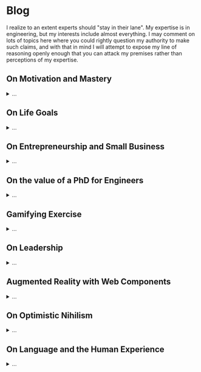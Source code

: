 # Blog

I realize to an extent experts should "stay in their lane". My expertise is in engineering, but my interests include almost everything. I may comment on lots of topics here where you could rightly question my authority to make such claims, and with that in mind I will attempt to expose my line of reasoning openly enough that you can attack my premises rather than perceptions of my expertise.

## On Motivation and Mastery

<details>
<summary>
...
</summary>

I've always been interested in what it takes to be proficient or expert in a topic. I found recently that "expert" is really just media-speak without well-defined meaning, but that aside we can improve our relative proficiency to be better than we were before, and we can measure that performance to verify our progress.

A few years ago, I read [The 4 Hour Work Week](https://www.youtube.com/watch?v=eUTDhLPpP9o) by Tim Ferriss. At the outset of my career, it posed a very refreshing look at how life might shake out given various career approaches in addition to the standard Nine-to-Five. I'm less interested in doing one thing extremely well than I am in doing many things very well. To that end, I really loved the [TED Talk on The First 20 Hours](https://www.youtube.com/watch?v=5MgBikgcWnY), which details the art of deconstruction and attaining some degree of mastery. I'm not sure if it's backed by unbiased research other than that of the presenter, but it certainly sounds good and there is merit to the 80/20 principle.

Josh Kaufman states that to learn:

* Decide exactly what you want to be able to do
* Get far enough along that you can start learning and self-correct
   * Definitely don't say "I'm going to read all these things first" - that's procrastination
* Remove barriers to practice, as this increases the likelihood of success

The first two points agree with some key takeaways from  [Turn the Ship Around](https://ti-pdf-uploads.s3.amazonaws.com/a2db0dfc-5ef0-4885-bc3c-d7ff27972c4a/pdf_output/English/118723063.pdf?AWSAccessKeyId=AKIAIQBOMCVUHTOT3DFQ&Expires=1578866811&Signature=bl7t0S78p%2B7qT6gf74dq6sak3Fg%3D) by David Marquet, and these points definitely satisfy all the requirements of motivation that you'll read elsewhere. Structure your living quarters to make things you want to do easier to do, and things you should avoid doing even harder to do. Example: if you want to watch less TV, don't have one in every room.

It's definitely all about practice. The question is "how much", and the answer in all cases is to deconstruct the task into simpler tasks, then practice those simpler tasks. You'll know how much to practice each element once you've deconstructed it into bite-sized chunks.

Here's an example: if you want to be a better storyteller, document stories you already know, catalogue them by effect (the one you intend for the audience), then practice each story and memorize the associated effect for that story. In the future when you want to tell a story that conveys a feeling or a certain message to an audience (say you're holding a meeting at work), you've already mastered the mechanics of telling the story and you know which ones are applicable - so just pull the canned story out of your mental library and go. You will instantly be perceived as a better storyteller.

Here's another example: you shouldn't "save articles for later" no matter how cool, interesting, or tempting. If you don't have the motivation or interest to read it right now, or if you don't have a specific time in mind as to when you'll get around to reading it, you're better off not letting it clutter up your bookmarks/favorites/open tabs in your browser. The reason for this is that there are lots of great things to read, and you'll find them all the time. Your curiosity will lead you to them at the appropriate times, and there is no reason to let yourself get overwhelmed by all the blog or book recommendations you made to your future-self. Read them or delete them - you will feel more free if you're anything like me.

So when it comes to motivation:

1. Have a reason
2. Visualize your goal
3. Have a plan
4. Take small steps
5. Don't compare yourself to others
6. Do not procrastinate
7. Previous mistakes are just test results that can be used to help you learn

But don't take my word for it - a closing note on mastery that I love to keep in mind when it comes to "internet research" (anything I want to know more about that's not the topic of formally peer-reviewed research), one thing I love to do is to search a topic on Google, ctrl+click (or command+click on Mac) all of the first 3 pages of Google results (which opens a new tab for each page in your browser) then search with different wording a few times and do the same thing until I have dozens of tabs open from various sources. Many results are dead-links or just poorly written, so once you close out all but the quality results, you'll find you can count on one hand the number of open tabs remaining. Then you can read those thoroughly. For any topic you can imagine, there is a ton of great content out there, and it can be hard to filter through the noise. This is how I attempt to, and is exactly how I learned a variety of technical topics and even topics I'm relaying here on this blog.

ASA 1/12/2020
</details>

## On Life Goals

<details>
<summary>
...
</summary>

Realize that at this point in my life I have a stable job, a Master's degree, an apartment, a fiancee, a dog, and while there are clearly more major life goals to accomplish, my notions of what I feel are important are vastly different than when (for example) I was graduating high school and had high ambition but low circumstantial stability. Based on this, I have every reason to believe that my perspectives and values will change again over time.

I find currently that my objectives are dominated by sustaining day-to-day stability as my fiancee and I try to maintain a positive trajectory for ourselves and our small family. (I don't think I should put that last word in quotes here because it's really a family, just not the house-and-kids kind).

With that context in mind, I started by accepting the fact that the finite-lifetime-phenomenon (as my friend and mentor Dr. Christopher Taudt over in Germany likes to call it) is very real. I can't do it all, though not for lack of trying. My typical mode of operation is to pick one thing, and work on it obsessively until I have achieved my mission, then go onto the next thing. It's like taking single-tasking to an extreme. I love getting entirely absorbed in what I'm working on. But I realize that this approach is an ideal that I can't sustain now that there are many battles I need to fight on a day-to-day basis, and I would rather keep all of these goals healthy rather than excel beyond all reason in a single one of them while others fall apart.

I started by going through many lists of adjectives that I wanted to consider myself, work towards, or be described as by others. The list I came up with included:

* Handsome
* Healthy
* Strong
* Stylish
* Creative
* Smart
* Present
* Sociable
* Positive
* Witty
* Worldly
* Interesting
* Organized
* Confident
* Dependable
* Adept
* Entrepreneurial
* Mature

Some of these are shallow and ill-defined. That's okay, because the goal is to make myself feel as though I'm moving in what I consider to be a better direction as a person, a finace, an employee, and other areas relevant to my own life.

So the next thing to do is to map these objectives to things I can do that I perceive will move me closer to attaining these goals. Of course, the mapping I come up with is hardly scientific - though in the case of being mentally present and being positive, there is some research demonstrating the means selected will move me closer to my desired end.

This isn't unlike an approach Ben Franklin used when he wanted to improve his behavior. He kept a pocket notebook where he would evaluate how well he upheld his goals that day / week. My method is slightly different, where I work on specific tasks according to a schedule I've set for myself. These tasks are:

* Handsome --> Groom regularly
* Healthy --> Watch my diet
* Strong --> Exercise regularly
* Stylish --> Maintain wardrobe
* Creative --> Work on projects
* Smart --> Study regularly
* Present --> Meditate regularly (check out the Headspace app before you judge me on this please!)
* Sociable --> Participate in events
* Positive --> Gratitude journal
* Witty --> Practice jokes (look up humor simplified & demystified)
* Worldly --> Stay approximately up to date on some pop-culture and news topics
* Interesting --> Practice speaking with emphasis
* Organized --> Tidy up regularly (at home and at work)
* Confident --> Practice posture
* Dependable --> Keep going to work
* Adept --> Methodically approach new skills
* Entrepreneurial --> Maintain participation in small business interests
* Mature --> Don't judge, accept myself and others as we are today, recognize that I don't "know it all", be willing to change and welcome criticism, eliminate addictions (in my case, the habit of single-tasking), say no to myself and to others without hesitation, set goals, get to work, move forward, embrace self discipline, avoid complaining

I was able to schedule each of these tasks into a small weekly calendar. The calendar only lists the actions I intend to take, but I like to keep in mind that I am doing these things with more abstract goals in mind. I realize that I can't always keep the regularity in my schedule that I'd like, but I try to stay on track and it's okay if I falter some days. In addition, these objectives don't occupy my entire day, so there's plenty of room for me to do other things (like playing video games or taking the car to the shop or other emergent tasks). Lastly and most importantly I embrace optimistic nihilism (discussed in another post), so none of this makes me better or more whole than I would be if I didn't do it. I just want to do these things, mainly because I found over the course of my life so far that these types of tasks tend to result in me feeling happier. And that's more than enough reason to pursue them.

ASA 1/12/2020
</details>

## On Entrepreneurship and Small Business

<details>
<summary>
...
</summary>

I have tried a myriad of things to succeed in small business. It is extremely difficult. For a little bit of context, I have always considered myself a risk taker, technically competent, quick to learn, and all of the things that I assumed would make for a great entrepreneur. As of the time of this writing, I've made more money on lemonade sales as a kid than I have in any of my side gigs as an adult. Granted, my mom got me down to the strip district on weekends in the city of Pittsburgh where my little stand was pulling in over thirty bucks an hour after accounting for the cost of materials. Not bad for a snot-nosed kid, I think. I sold items on eBay, on Amazon, opened a stock trading account with ScotTrade for my mom (who never had traded stocks herself) and tinkered around with a thousand bucks I saved up in quarters up to age 16. These were all of the hallmarks of an entrepreneur, I believed.

But I got through my technical training in college and went into an engineering career, expecting that this would prepare me for the world of taking my product development ambitions solo and making a living through my own business. Everyone will tell you that the world is primed for people like this, and that you're writing your own check. I can attest to the fact that it's not that easy - not at all.

Circa 2018, I opened my first LLC, the Stronghold Homes Company. The aim of this business was to use a drop-shipping model to middle-man sales of home security equipment until I built up enough cash flow to invest in developing custom products of my own making. Even though I had a great brand and a document trail out the door for all the businesses that were willing to drop-ship on my company's behalf, and even though I had hundreds of products available on my website ranging from Tasers to pocket knives to bear spray, the business didn't come. I discovered the notion that "if you build it, they will come" does not apply on the internet. It is a vast ocean of data that, unlike my lemonade stand on prime real-estate in the city, simply didn't have the visibility. I didn't have the cash to invest in serious advertising outside of Google AdWords, and I didn't have the confidence that I could run the race to the bottom with other companies drop-shipping the same goods, and in two-days on Amazon no less. A trusted website where people don't hesitate to part with credit card information (for good reason, by the way). I realized that I would need to fight tooth and nail to get sales going for a smattering of other people's products I wasn't passionate about, and that there was no telling if I'd ever have the means to develop my own custom products. So I backed out and dissolved the company at the end of the year.

The following year, 2019, was the year I turned to software. After learning my lesson in supply-chain management in the previous annum, I realized that if I could develop products in which I could control the distribution, then the options were limitless in terms of what I could sell at the outset. I have formal training in software development and even work experience in it. But it is difficult to bootstrap enough cash to find a stable means to replace your day job.

Just a few months prior, a work associate told me about the SBIR program, or Small Business Innovation Research. It's a process in which all government agencies in the US are mandated to spend 3.5% of their research budget on small business research via grants and contracts, and a key goal of the program is to get budding small startups off the ground. It was awesome, and perfect for me. I opened a new LLC, Neurobi Company, with the mission of writing my first proposals and getting enough traction to launch into small business research.

I've never had an issue coming up with ideas - that was the easy part for me. And I had a lot of technical writing experience from my day job. Writing bids for the Department of Transportation and the National Science Foundation was straightforward, but as with all associations with the government, very slow-moving. After six months of proposal writing and six months of painful waiting games, I got word that yet again my request had not been recommended for funding. Don't get me wrong, I learned a lot about the SBIR program and I believe I am a better technical writer becasue of it, but the agonizingly slow movement of the program ran my company into the ground. I have all of my communications and documents from this experience. If anybody is interested enough to ask to see it, I would gladly open-source the materials so you can see the level of effort involved and what didn't work for me.

In the meanwhile, I started attending tech startup events around Pittsburgh. I met some very interesting entrepreneurs, heard stories of success then failure, failure then failure, and (very rarely) failure then success. I met some brilliant people who got their PhD's from MIT in robotics, took classes live and in person that I myself studied in the MOOC/OpenCourseWare environments when I'd self-study topics online, and literally knew some of my heroes first-hand. Even these people struggled to keep their businesses afloat. And if not them, what hope did I have? I know it's not as easy as "be technically competent, get your degree, innovate for the benefit of humanity, and prosper financially", but these people are having trouble putting food on the table for their families. I mean this was seriously disheartening for the fate of technically talented people who wanted to use their talents to the fullest, or even just do anything other than being an employee.

I met a guy at work around that time that was a mirror into my own future. He told me he spent his life setting him up to build gadgets, and it never, ever took off for him. He has two successful daughters, a stable job and a happy family life. The tradeoff was that he ended up leaving his passions behind to work a stable job - same place I'm at now. He's a great asset to the company, no doubt, but I think of this man as "the tinkerer that never was". He told me two pieces of advice that I've never forgot: first, you need to be able to write your ideas down. It's important, because you'll need it as a talking point - specifically what he had in mind was a business plan. He also said it's important to be a finisher - to see tasks through to the bitter end. And if you're not, you need to find somebody who is. He said this from his experience in always getting pulled away from what he was working on to investigate some new latest-and-greatest idea, which he felt ultimately was part of his downfall.

These ideas resonated with what I was hearing from the entrepreneurs downtown. At a panel discussion on Robotics and Artificial Intelligence Startups in Pittsburgh (spot on for what I was trying to do at the time), the idea that hit me the hardest was the notion of not trying to sell a solution to a problem nobody has. It was in this discussion tha the gurus from industry shared their tales of woe from times they thought they had something seriously great only to realize they were commercial disasters. Honestly I'd have loved to even got far enough along to fail as hard as they have. But it motivated me to really meditate on what it means to fail fast, be agile, and get meaningful customer feedback (noting that "focus groups lie" in the opinion of one man on the panel - so be mindful of where you're getting your data).

Honestly this is where I am today. I haven't yet dissolved Neurobi, as I have yet mroe ideas brewing in the back of my mind.

After two full years of nothing but pain and financial loss, you'd think I should be broken and retire to the sweet relief of my day job. You'd be right - it is very comfortable in room 105. It is seriously tempting. The money is fine, the people are funny, the job is stable and the lifestyle is consistent with many of my life goals. Though this last year dealt a devastating blow to my motivation to pursue technical startups, I haven't quite yet shook off the vestiges of my ambitions. Make no mistake that it would be a lot easier for me to go to medical school or law school or just target being a technical manager at this point and make vastly more money on any of these paths. A lot of my friends I started with as engineers at this company out of college are making these very decisions and meeting great success. Is this right for me? Am I really only in it for the money? Parts of me say yes, but the innovator in my blood is screaming that something about this picture isn't right. Is diverting away from science and technology to these other paths really the best thing I can do to contribute to society in my finite lifetime? If not then why is there so much pain and resistance along the path of technical excellence? Have I not paid my dues? I know the answer to many of these questions, I just don't like the truth and I'm constantly meditating on ways to change this depressing reality that gravitates all technical talent away from the path of unique innovation. Until I come up with a solution to this most fundamentally flawed societal challenge, I have a lot more thinking to do.

ASA 1/12/2020
</details>

## On the value of a PhD for Engineers

<details>
<summary>
...
</summary>

You will hear from your profs that you need to get the PhD - they of course have a vested interest in feeding the education system. You will hear from your managers that the PhD is something you can do "if you want to" - but they aren't referring to your value to humanity so much as they're referring to "the person that works for them in this role". Your friends and family will have their own wildly varying opinions.

If you're in a situation like me, you have your M.S. in engineering, you have a great relationship with your thesis advisor, you have a full time job that pays more than graduate fellowships ever could, you have the ability to knock out your PhD in only 2 more years and already started (I have this timeline in writing), but to accomplish this it will cost you $10k out of pocket and even though it wouldn't actually devastate your current lifestyle, it is still a very serious time-commitment that may honestly be better spent with your fiancee and your dog.

You may already have formulated your own opinions at this point. "Just get it, you're so close!", or "it's a waste of your time, and you already said it won't get you promoted".

The real rub is that I consider myself a creative thinker and a problem solver. While some students who were 4.0 performers in undergrad struggled through the creative work that comes with graduate research (which undergrad does not prepare you for), I truly thrived and had a great experience. I want to have any reason that justifies making the PhD worthwhile - I love school and have a clear path forward. But I can't justify making major life decisions on a whim such as that. There needs to be an end goal.

I understand that doctor, lawyers, and other professions command high salaries with doctorate level degrees, and that it's simply not the case in technology fields (it's really good and gets a tad bit better with a PhD, don't get me wrong - but at the doctorate level, dollars per unit effort are high for them but close to zero in engineering). So I have to accept that in engineering, you don't get a PhD for money.

So what is a PhD for? Ultimately, you get a PhD to establish a publication record.

To establish a publication record... Why would you want to do that? The answer to that is that you wouldn't. It helps your profs because it makes their lab look better, more attractive for funding, and a host of other reasons that don't benefit the grad student as an individual. Furthermore, your work spills out into the public and improves society by sharing the fruits of your dedicated intellectual work with anyone willing to read it. This all sounds venerable, and from the perspective of the public, it is. It is valuable to everyone, except for the grad student. When it comes down to it, the grad student is eating ramen, spending late nights in the lab for little to no pay, their work is subject to getting shot down when funding or professors move on without them, publications in no sense move the student closer to graduation, yet you know the culture is "publish or perish". Where is the reward? If you want to go the route of your professors, you'll have the opportunity to get pushed around as a postdoc for some poorly defined amount of time following graduation until you hopefully make your way to the first rung of the career ladder at a university somewhere, anywhere you can find a job, late in life relative to an undergrad and with substantially less pay than if you climbed the career ladder intelligently up to that point. Or you could have gone into engineering after undergrad, your MS or your PhD with intentions of doing the best technical work only to realize that, technical managers and executive managers will always make 50% to 100% or more money than an equivalently educated engineer or scientist. Is that a problem? Absolutely not - it's the way the world works (see [Bureau of Labor Statistics](https://www.bls.gov/oes/current/oes_nat.htm#00-0000) for details). But it begs the question from the start of your education, what do *you* want?

For me, I realize that I'd love to have a PhD, but at my current standing in life I'm working for the money. I am very willing to bust my behind for the right amount of cash, which I define as the amount of money needed to achieve my life goals in a reasonable amount of time, which is a topic for a different post. I realize that I may find I'll disqualify myself from a lucrative opportunity that would only be available to me with a PhD. There's not a ton I can do about that, because based on best information available from this point in time looking forward, it appears I'll be much better off financially by pursuing the management path, changing careers, or succeeding in entrepreneurial endeavors (which I have worked diligently at since 2017 to no avail, but is also the topic of a different post).

For as much as I hate to say it, and my fiancee will tell just you at how much I've gone back and forth with this, there is no incentive for me to get a PhD in engineering. Even though it would help my prof (who I really think is great) and would help society as the work spills into the public domain, the only person it won't help is me. And that's the bottom line. I'd love to be in a priveleged enough position to say that I don't need to worry about my personal gain in all of this, but here I am.

What is the opportunity cost to society? Luckily I already started my research before backing out (seriously - it's on my transcript), so I know where I was headed. I was working on decentralized reinforcement learning to model and control clusters of dynamic systems. In layman's terms, think of it like robotic swarms or MicroBots from the Disney movie Big Hero 6.

I can't say for sure that my research or anyone else's will benefit society, but what I can say is that the more people can work on their passions, the more society will benefit. Someday, I hope that we restructure society such that the price is right on advanced technical work. As is the case with doctors and lawyers, something tells me that people won't stop working on what they love just because they're making "enough money", but with myself as an example I can guarantee that there are people out there who will stop working on what they love when the money is not there.

Even though I maintain a 4.0 GPA in grad school, this marks my last semester in my PhD. I hope I have a reason to come back.

ASA 12/31/2019
</details>

## Gamifying Exercise

<details>
<summary>
...
</summary>

I've been handling my workouts as a game, and it has been a blast so far. I have pages of notes as to why this is a reasonable approach, but to keep this post short I'll just explain the mechanics of the game:

1. Pick a set of exercises you believe to provide a full-body workout. This might not be perfect but do your best to capture biceps, back, triceps, chest, legs, shoulders, core. (I've itemized all the muscles in my body before and picked isolation exercises for each, but found it took too long. For practicality reasons, I cut way back). For me personally, I picked:
   1. Bench press (Barbell)
   2. Deadlift (Barbell)
   3. Curls (Dumbbell, one arm at a time)
   4. Front-Raises (Plate held with both hands)
   5. Military Press (Dumbbell, one arm at a time)
   6. Obliques (Dumbbell or plate, one arm at a time while standing)
   7. Run (Increments of 1 mile)

2. For each of these, I came up with a leveling system (like in a video game) as to how many reps at what weight would get me to the next level (or benchmark). Reps are added up over time like experience points
   1. Bench press
      * Complete "tutorial mode" after performing 1,000 reps at 135 lbs
      * 10,000 reps at 135 lbs gets me to level 9
      * 10,000 reps at 315 lbs gets me to level 99
   2. Deadlift
      * 10,000 reps at 135 lbs gets me to level 9
      * 10,000 reps at 315 lbs gets me to level 99
   3. Curls
      * 10,000 reps at 20 lbs earns me the benchmark Curls I
      * 10,000 reps at 25 lbs earns me the benchmark Curls II
      * I have yet to devise a mapping to what I consider level 99 in curls
   4. Front-Raises
      * 10,000 reps at 25 lbs earns me the benchmark Front Raises I
   5. Military Press
      * 10,000 reps at 20 lbs earns me the benchmark Military Press I
   6. Obliques
      * 10,000 reps at 35 lbs earns me the benchmark Obliques I
   7. Run
      * Starting from level 0, level up every 249 miles up to level 99 at 24,900
      * Go "the extra mile" to achieve benchmark Globe Trotter I (circumference of Earth is 24,901 miles)
      * Achieve benchmark Moonwalker at Globe Trotter IX (this is the distance to the moon at perigee) (Even for avid runners, this will take many years. But it's still a great goal!)

3. I picked the above for my own reasons. I believe that working out doesn't need to be difficult or mysterious and that reps at a given weight is sufficient to make real progress and measure it. The core premises are:
   1. Measurable progress is motivating
   2. Measuring progress should be as simple as possible so as not to distract from the goal
   3. While both are important, workout consistency is more valuable than optimality
   4. Fewer workouts risks less muscle coverage, yet increases likelihood of consistency
   5. Increasing weight implies progress
   6. Increasing weight prematurely risks injury
   7. Reps are the primary way to prepare yourself to increase weight without injury
   8. Too many reps at a time may risk injury, but is easily mitigated by self-regulation
   9. There is a number of reps at a given weight that if you do that many, you will feel prepared to increase the weight (10,000 is the number I picked where I feel confident enough to increase the weight without hesitation)
   10. The proposed leveling system is based on my notions of what it means to be strong, which is based anecdotally on the people that I have met combined with aggregate stats posted online and my own opinion. The level thresholds themselves are less important than the notion that you can make progress in a way that is easy to track and clearly rewards your efforts by increasing experience points (a.k.a. reps) and leveling-up
   11. People may disagree with the specifics of this methodology, but with bench as an example, I conjecture anyone would agree that if you accomplish 10,000 reps at a given weight you're ready to add a few pounds, and I further conjecture that if you accomplish 10,000 reps at a "high weight" (315 lbs for example), you'll perceive yourself to be "strong" or at least stronger than you were

ASA 1/1/2020
</details>

## On Leadership

<details>
<summary>
...
</summary>

For the longest time, I considered myself to only ever be on the "technical track" as opposed to the "management track" at work. In my line of business, we are very engineer-heavy. Which I obviously personally think is great. The formula is: get a high GPA, get hired here as an engineer, choose your own adventure, retire as an engineer that's paid more than when you started or as a manager that's paid more than when your engineers ended. Aside from the allure of the money, which wasn't quite enough to persuade me to join the dark side, some of my friends started along the management track that I wouldn't necessarily have expected. So they're picking up insights and passing them to me as they go along, which has helped shape my perspective.

The most compelling sell was that a key function of (first-line) management is to help set the technical strategic direction of their unit. In the earliest stages of my career as an engineer, I had been plagued with the issue that (to my knowledge) all engineers who are just starting out are subjected to. The senior engineers assume that if you're younger than them, you're not in a position to make desicions. This is not a great attitude to say the least, and there's honestly not a ton of senior engineers that will treat you that way but it only takes a few bad apples to spoil the bunch.

Now that I'm mentoring new engineers to the company, I am making a conscientious effort to empower their decisions as they learn the ropes of the company. It's tempting to write people off and assume they're coming in Tabula Rasa - maybe it makes you feel experienced or in some way better - but aside from brushing your own ego, that's a contest nobody wins. Everyone has unique perspectives and knowledge that I can appreciate and benefit from, as long as I remain careful to keep myself humble to the fact that this will always remain true throughout my entire career.

Personally, I find that beginning with the end in mind is an absolute strongsuit of mine. I've been told that engineers are passionate about completing their projects and doing a great job. Of course I am, but only if it's meeting some bottom line. I have no issue at all dropping a project that's 90% if we realized late-stage it's all of the sudden leading to a dead-end. The completionist in me is not as opinionated as the strategist.

After voicing an interest in going the management route, my boss recommended a great book to me that is relevant in many ways to our line of work. It's called [Turn the Ship Around](https://ti-pdf-uploads.s3.amazonaws.com/a2db0dfc-5ef0-4885-bc3c-d7ff27972c4a/pdf_output/English/118723063.pdf?AWSAccessKeyId=AKIAIQBOMCVUHTOT3DFQ&Expires=1578866811&Signature=bl7t0S78p%2B7qT6gf74dq6sak3Fg%3D), and a highly recommended read for managers and new engineers alike.

It hits my frustrations from my early career as an engineer straight on the head, and discusses:
1. The inherent frustrations that stem from the leader-follower approach to leadership
2. How to set up a working system that empowers the entire chain of command to do their best work
3. Why this isn't straightforward and the pressures that make it feel easier to jut give up and go back to the leader-follower model
4. The benefits of persisting with an empowering approach

If you're an early stage engineer who has been exposed to the pain of the leader-follower model, just know that there are other ways, that there are reasons those methods probably haven't caught on at your place of work, and if you can understand the perspective of the people you're working with, there is always the hope that you can effectively build your case to all stakeholders for the design path you feel is right. If waiting for respect to arise as a natureal consequence of your age and other people's unintentional cognitive bias isn't your style, I'd recommend you start preparing for your uphill battle by reading [Turn the Ship Around](https://ti-pdf-uploads.s3.amazonaws.com/a2db0dfc-5ef0-4885-bc3c-d7ff27972c4a/pdf_output/English/118723063.pdf?AWSAccessKeyId=AKIAIQBOMCVUHTOT3DFQ&Expires=1578866811&Signature=bl7t0S78p%2B7qT6gf74dq6sak3Fg%3D).

ASA 1/3/2020
</details>

## Augmented Reality with Web Components

<details>
<summary>
...
</summary>

Web components are great, aren't they? If you do web development professionally or as a hobby, you've probably come across new features known as web components that make life a lot easier.

I'll tell a quick story to motivate [this project](https://asa55.github.io/fun-with-scene-viewer/)

My fiancee along with some friends and I were playing Dungeons and Dragons, which for the uninitiated is easily described as a game of imagination. We have a lot of fun building the world around the game by creating art for the characters and the make-believe world we've devised from scratch in which the game occurs.

In keeping with this notion of creating art to visualize our world, along our imaginary journey we acquired a special item (kind of like a compass) that will help our team navigate around an underground cavern in search of goblins. 

For fun, I wanted to mock-up this item as a 3D model, and use augmented reality capabilities (that are now common across many mobile phones) to visualize this item on the table where we play the game.

This seemed like a simple goal - I knew that the software to model a room using only the camera feed was out there, and that the only thing I really needed to identify was a tool that would let me drop a 3D model into.

I dug around for a while and found a variety of paid apps and subscriptions and all manners of things that required cloud services and internet connectivity. This went completely against my gut feeling that this should be an easy and inexpensive problem to solve.

Finally I realized that there was a recent addition to the web (thanks to web components) referred to as Model Viewer that lets you do the trick using your browser. It was awesome, it was easy, it was minimal, it was free, it was exactly what I needed.

The basic idea is super simple:
1. Make your 3D model (I used Blender and exported as .glb)
2. Host your model on your website (I used GitHub) and include it via html using the right tags
3. The AR functionality "just works"!

It's a great tool and the project took only an afternoon to complete. If you're viewing this page on your mobile device, [check out the model at this link](https://asa55.github.io/fun-with-scene-viewer/) to see the 3D model, then click the AR function button in the bottom right corner of the 3D model to activate AR mode and see it in the room you're currently in via your camera feed!

ASA 1/10/2020
</details>

## On Optimistic Nihilism

<details>
<summary>
...
</summary>

Here's a fun one. Outside of the privacy of my own blog, I don't tend to bring this up because everyone is entitled to their own beliefs. I hope the reader understands that I am not attempting to convince them of anything regarding their system of beliefs. If this topic is something you'd rather not discuss, I encourage you to skip this section. For those of you who are interested and/or won't judge me negitively or positively on the basis of my beliefs, please read on.

There was a time when humanity thought that the world was governed by a creator. As we began to understand the world, many observations previously attributed to the wrath of a higher power were replaced with answers that could withstand scientific scrutiny. Those that believe(d) in god(s) started to accept that answers of "how" trumped answers of "why", that the universe is indifferent, that motivation is a human concept, and that the place for god within the framework of logical human reasoning is an ever shrinking "gap".

In logic, any argument analogous to Russell's Teapot can't be proven wrong. Practically but not quite accurately speaking, "you can't prove a negative". The caveat to that is when you can set up an experiment where you test the entire universe of possibilities and can prove that if the thing you're looking for isn't in any of them, then it must be in none of them. But of course this is not possible, so it is not a testable hypothesis, so it is not scientific.

That being said, it is perfectly valid to conjecture that any manner of Russell's Teapots could live inside this untestable space, so if any believer approached me and clarified that their god is a god of the gaps, then I wouldn't even attempt to try and disprove them. Aside from the fact that I don't mind whatever they decide to believe, it's simply a debate that is impossible to settle.

Now, I personally don't conjecture the existence of anything that I don't have scientific evidence to support. There are many forms of evidence, but some evidence may have resulted from many possible explanations, while other forms of evidence can really only mean one of a few things. Furthermore, the "smoking gun" type of evidence needs to be repeatable and corroborate with other evidence that is also repeatable. I realize there are lots of questions we like to ask based on evidence we've collected that can't be proven in this way. I find that it is okay to realize that some answers that are really important to us are lost to the sands of time. We can do our best to try and wrap our heads around the most likely reason for this shroud or that empty tomb, but I find it is similarly okay to accept that there isn't sufficient evidence to test some hypotheses using the methods of science. Just like Russell's Teapot, if the test is impractical, it is not scientific, but that doesn't mean it is (or isn't) true.

With that in mind, we could conjecture the existence of a lot of things which don't have sufficient evidence to support. While valid, I find that there would be too much to mentally keep track of if I conjecture the existence of this and that, within the confines of "the gap".

To be specific, I would classify myself as an agnostic athiest. I find that there is a gap, that anything may or may not be inside, so I don't make arbitrary conjectures about what's inside. This is contrary to the "agnostic theist" who realizes that there is a gap, and speculates that god lives inside it. Both schools of thought are logically valid, so they shouldn't have any reason to argue. Any argument would be fruitless. And I won't here discuss the burden of proof, but if needed that is a key benefit of swaying toward the side of agnostic athiesm.

More strongly, Stephen Hawking famously made a compelling argument that god is not needed to describe any natural phenomenon in all of space and across all of time, before or after, inside or out.

Note that he did make the claim that god does not exist, though his argument doesn't rely on it, and it's still logically valid to accept Hawking's argument while remaining an agnostic theist. It's just another one of those times where science yet again shrinks the gap in which god can logically live.

But to quote Neil deGrasse Tyson, saying that god is the answer closes doors to more questions, while acknowledging you don't know the answer opens them.

That's enough on the topic of belief. I think my stance is probably clear enough, and as with all ancient religions, as the remainder continue to fade into history texts as a matter of anthropological interest, I find that it is an interesting time to be alive. We get to witness this interesting age of enlightenment where it is both generally accepted that there is no logical basis to conjecture the existence of god, yet there are decreasingly many people who do.

I'll wrap up the topic of my perception of the nature of our existence. We are living things (humans), made up of smaller living things (cells), made up of tiny things that are themselves not living (molecules), made up of tinier things that are themselves not living (atoms), made up of tinier things that are themselves not living (the particle zoo from the standard model of physics), that interact in ways that are prescriptive and work according to the standard model of physics. Work your way in reverse, back up the chain, and you'll find that the universe and everything in it (us included) is made up of tiny bits of nonliving things that follow the laws of physics. What makes us "alive"? Well let's start from how life began... stars built heavier atoms out of hydrogen, those atoms and randomly generated molecules distributed themselves throughout the universe including Earth, random interactions of atoms and molecules over long spans of time eventually created a wild bootstrapping process which was a molecule that was self organizing (not in a motivated way - just chemical interactions that were self organizing - bootstrapping processes aren't miraculous - every time you boot up your computer you're experiencing the phenomenon of similar behavior), this self organizing process snowballed into a single-celled organism, which itself is made up of nonliving molecules and is not imbued with anything special - we only call it alive in hindsight but it's not different than any other nonliving self organizing molecules that made it and we are not fundamentally different (in terms of "how alive" we are) compared to the single-cell organism that kicked of the chain of evolution that led to us. From the perspective of the universe, we are no more alive than a single-celled organism nor a rock. Some of the implications of this are that free will (in the standard sense) is not the way the world works. Depending on your views this may sound daft, but before you throw it out I recommend you read [Free Will by Sam Harris](https://www.google.com/url?sa=t&rct=j&q=&esrc=s&source=web&cd=1&cad=rja&uact=8&ved=2ahUKEwjRyZeW9_7mAhUPUt8KHRsqBToQFjAAegQIARAC&url=https%3A%2F%2Fwww.docdroid.net%2Ffile%2Fdownload%2F5ty6HuO%2Ffree-will-sam-harris.pdf&usg=AOvVaw21do3zHyZQz-cNuePPC1JK), in which I disagree with his political/social implications (because humans respond to feedback, including (albeit imperfectly) punishment) but I 100% agree with his notions on how we work.

So I don't identify as an agnostic athiest exactly, because going around telling people all the things you *don't believe in* is an odd thing to do. I classify myself as a nihilist, which I should define as the observation that motivation and meaning is not an inherent property of the universe. Now, that's a mega-bummer right? If nothing matters, what moves me on a day-to-day basis? Dosen't that mean I can just do awful things without fear of recourse? The answer is of course not. Aside from the fact that I have a heart, we all live within a society. If any individual in a society gets too far out of line, there will be consequences which vary by circumstance. The universe will never see your actions as good or bad, but the people around you will. We all act in our own rational self interest to some extent.

So if the universe doesn't see anything we do as good or bad, what's the point? This is an excellent question. There are plenty of great resources on nihilism that dive into this topic, but the weird part is that there is no point from the perspective of the universe. But from your perspective, and the people around you, there can be. You get to choose that, or not if you don't want to.

At this point, I'll inject my own agenda. Any nihilist who says anything beyond the aforementioned is imposing their own agenda. There is no reason from the perspective of the universe to take any action at all. In the worst cases, this means that if you decided to curl up and die, the universe would find it equally meaningless as being the first person to discover cure a major disease. Any action (or inaction) is equivalently meaningless, *HOWEVER* there is a key insight that I hope to convey which shapes my views on how to live my life. It ultimately leads to what [some people call positive or optimistic nihilism](https://www.google.com/url?sa=t&rct=j&q=&esrc=s&source=web&cd=1&cad=rja&uact=8&ved=2ahUKEwin687--f7mAhXyuFkKHQk1AowQwqsBMAB6BAgIEAQ&url=https%3A%2F%2Fwww.youtube.com%2Fwatch%3Fv%3DMBRqu0YOH14&usg=AOvVaw1t-ZYn8KW_uas6N9CQqdMU). The observation is that we are humans in human bodies living human lives - and over millenia your ancestors and mine have evolved to create the people you and I are today. We are not responsible for our physical configuration, and we are not responsible for what experiences lead to what emotional responses in our brains. But the one thing we do know is that we can interact with our environment to experiment with the things that make us feel "good" versus "bad". I am not suggesting doing things that are illegal - don't forget that you will inevitably interpret the ramifications of social consequence as "bad" if you catch the wrong attention. What I am suggesting is that we don't know exactly what or why certain behaviors, objectives, or actions will make us feel positive, but this is hard-coded into the nature-nurture interaction that shaped us into the people we are today. We don't control it, but we can experiment with it. And it is precisely this objective of discovering what makes me feel like a better human being that drives me to pursue awesome things. Even without "external guidance" it's literally who I am, and if you decide to take the same approach, I find it highly likely you'll discover it's who you are as well.

The last thing I want to mention is a list of some beautiful pieces of art that explore very important questions on the nature of things. Nobody's word should be taken as gospel, including mine. These pieces are just a few that come to mind that (depending on your personality type) can lead to some valuable meditations. Please try not to laugh these off - I am very serious that I found these extremely worthy of my attention.
* Parasyte: The Maxim (anime series)
* Attack on Titan (anime series)
* Cosmos: A Spacetime Odyssey (television series)
* Kurzgesagt's Existential Crisis Playlist (YouTube)
* Free Will by Sam Harris (book)
* [A Moral Case for Nihilism by Shane Fraser](https://areomagazine.com/2019/03/29/the-moral-case-for-nihilism/) (article)

ASA 1/12/2020
</details>

## On Language and the Human Experience

<details>
<summary>
...
</summary>

Remember the movie Interstellar (2014)? It was one of those awesome sci-fi movies about space travel that carefully treads the line between fiction and modern physics. This movie had it all, at least until "that part" when Anne Hathaway goes off on a tangent about how love is something we can perceive and is the only thing that can transcend the boundaries of space and time. If I were a movie critic I'd like to think I'd have thrown a tomato at the big screen during the premiere at the exact instant those words were uttered. At the time I remember hoping it was just a metaphor or something, but as I recall, it wasn't the backward propagation of gravitational waves through time that saved the day (an awesome and modern concept presented in the movie), but love. Damn you Hollywood - this is why we can't have nice things.

But this scene got me thinking about exactly what might have struck a nerve with me when I saw it. I think it boils down to the observation that precision of language is extremely important to me (where possible). Search the word "love" in the dictionary and you'll find an enumeration of equally vague definitions. (Except when "love" means a score of zero in tennis, which I find to be satisfyingly precise). Love can mean just about anything, but unfortunately for Interstellar, a physical force is not one of them.

I'm not trying to invalidate human emotion. We can agree that biological responses in the human body are very real - they're the result of electrochemical processes we can't control. These processes affect our sensorimotor cortex as physical sensation and/or muscle response (shaky hands, for instance). We use the small set of describing words we call "emotions" (love among them) in an attempt to categorize salient symptoms of an extremely complex process. But there is a distinct difference. I'm confident that given a complete description of the configuration of all the particles that make "you", there is enough information encoded to accurately determine what you're experiencing as "emotion". However, given a description of your emotional state, the reverse is definitely not possible.

Now I'm not the kind of guy to say that all language *must be* precise - quite the opposite actually. It's neither valid nor practical to assume that Boolean logic is "the right" view of the world. There is such a thing as being in-between "true" and "false". This gray-area is captured by fuzzy logic - a field of study where the degree of truth can be quantified. The classic example to compare Boolean to fuzzy logic is answering the question "is it warm out?". This is a valid question. It doesn't even feel right to apply Boolean logic in this case - if it's 50 degrees Fahrenheit you might call it warm, but at some point you need to say it's no longer warm. Are you really going to say with 100% confidence that 50 degrees is warm but 49.99 degrees is 100% not? Fuzzy logic lets you do things like interpolate smoothly between the ranges of "hot" and "cold" - so when you're asked yes-or-no questions like "is it warm", you have an additional yet critical piece of information that lets you quantify how certain you are of your answer at that temperature (presumably you'd be close to 50% certain at 50 degrees, in this scenario).

The important thing to remember in all of this is that discussing abstract topics relevant to our day-to-day experience can be much more complex than it might seem at first glance. The way we apply language to abstract scenarios is inherently informationally lossy - there is a 100% guarantee that some fraction of the information you wish to convey will be impossible to communicate fully. Our feelings and experiences are subject to a chaotic feedback loop of electrochemistry well beyond our ability to control, and well beyond our ability to use words to describe precisely. This doesn't invalidate our experience, and it doesn't cheapen the meaning behind our discussions. But it's good to keep in mind that buried beneath our words is a layer of ambiguity that we can't avoid. When it matters most, we should do our best to try to understand one another's underlying message, and the best way for us to try to move in the right direction is to understand the mechanics of language, logic, and ourselves.

ASA 1/14/2020
</details>

<!--
## On the Phenomenon of Consciousness

<details>
<summary>
...
</summary>

ASA 1/14/2020
</details-->
